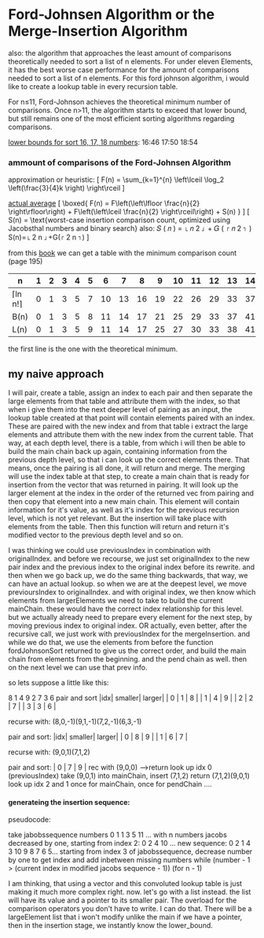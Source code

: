 # Ford-Johnsen Algorithm or the Merge-Insertion Algorithm

also: the algorithm that approaches the least amount of comparisons theoretically needed to sort a list of n elements.
For under eleven Elements, it has the best worse case performance for the amount of comparisons needed to sort a list of n elements.
For this ford johnson algorithm, i would like to create a lookup table in every recursion table.

For n≤11, Ford-Johnson achieves the theoretical minimum number of comparisons.
Once n>11, the algorithm starts to exceed that lower bound, but still remains one of the most efficient sorting algorithms regarding comparisons.

[lower bounds for sort 16, 17, 18 numbers](https://arxiv.org/pdf/2206.05597): 
16:46
17:50
18:54


### ammount of comparisons of the Ford-Johnsen Algorithm

approximation or heuristic:
\[
F(n) = \sum_{k=1}^{n} \left\lceil \log_2 \left(\frac{3}{4}k \right) \right\rceil
\]

[actual average](https://elib.uni-stuttgart.de/server/api/core/bitstreams/34a2eb5d-82a2-463f-8c3d-234ab8076a4c/content)
\[
\boxed{
F(n) = F\left(\left\lfloor \frac{n}{2} \right\rfloor\right) + F\left(\left\lceil \frac{n}{2} \right\rceil\right) + S(n)
}
\]
\[
S(n) = \text{worst-case insertion comparison count, optimized using Jacobsthal numbers and binary search}
also:
𝑆 ( 𝑛 ) = ⌊ 𝑛 2 ⌋ + 𝐺 ( ⌈ 𝑛 2 ⌉ ) S(n)=⌊ 2 n ⌋+G(⌈ 2 n ⌉)
\]

from this [book](https://seriouscomputerist.atariverse.com/media/pdf/book/Art%20of%20Computer%20Programming%20-%20Volume%203%20(Sorting%20&%20Searching).pdf) we can get a table with the minimum comparison count (page 195)


| n |   1 | 2 | 3 | 4 | 5 | 6 | 7 | 8 | 9 | 10 | 11 | 12 | 13 | 14 | 15 | 16 | 17 |
|-|-|-|-|-|-|-|-|-|-|-|-|-|-|-|-|-|-|
|⌈ln  n!⌉  | 0 | 1 | 3 | 5 | 7 | 10 | 13 | 16 | 19 | 22 | 26 | 29 | 33 | 37 | 41 | 45 | 49|
|B(n)  | 0 | 1 | 3 | 5 | 8 | 11 | 14 | 17 | 21 | 25 | 29 | 33 | 37 | 41 | 45 | 49 | 54|
|L(n) | 0 | 1 | 3 | 5 | 9 | 11 | 14 | 17 | 25 | 27 | 30 | 33 | 38 | 41 | 45 | 49 | 65|


the first line is the one with the theoretical minimum.

## my naive approach

I will pair, create a table, assign an index to each pair and then separate the large elements from that table and attribute them with the index, so that when i give them into the next deeper level of pairing as an input, the lookup table created at that point will contain elements paired with an index. These are paired with the new index and from that table i extract the large elements and attribute them with the new index from the current table. That way, at each depth level, there is a table, from which i will then be able to build the main chain back up again, containing information from the previous depth level, so that i can look up the correct elements there. That means, once the pairing is all done, it will return and merge. The merging will use the index table at that step, to create a main chain that is ready for insertion from the vector that was returned in pairing. It will look up the larger element at the index in the order of the returned vec from pairing and then copy that element into a new main chain. This element will contain information for it's value, as well as it's index for the previous recursion level, which is not yet relevant. But the insertion will take place with elements from the table. Then this function will return and return it's modified vector to the previous depth level and so on.

I was thinking we could use previousIndex in combination with originalIndex. and before we recourse, we just set originalIndex to the new pair index and the previous index to the original index before its rewrite. and then when we go back up, we do the same thing backwards, that way, we can have an actual lookup. so when we are at the deepest level, we move previoursIndex to originalIndex. and with original index, we then know which elements from largerElements we need to take to build the current mainChain. these would have the correct index relationship for this level. but we actually already need to prepare every element for the next step, by moving previous index to original index. OR actually, even better, after the recursive call, we just work with previousIndex for the mergeInsertion. and while we do that, we use the elements from before the function fordJohnsonSort returned to give us the correct order, and build the main chain from elements from the beginning. and the pend chain as well. then on the next level we can use that prev info.

so lets suppose a little like this:

8 1 4 9 2 7 3 6
pair and sort
|idx| smaller| larger|
| 0 | 1 | 8 |
| 1 | 4 | 9 |
| 2 | 2 | 7 |
| 3 | 3 | 6 |

recurse with:
(8,0,-1)(9,1,-1)(7,2,-1)(6,3,-1)

pair and sort:
|idx| smaller| larger|
| 0 | 8 | 9 |
| 1 | 6 | 7 |

recurse with:
(9,0,1)(7,1,2)

pair and sort:
| 0 | 7 | 9 |
rec with
(9,0,0)
-->return 
look up idx 0 (previousIndex)
take (9,0,1) into mainChain, insert (7,1,2)
return (7,1,2)(9,0,1)
look up idx 2 and 1 once for mainChain, once for pendChain
....
#### generateing the insertion sequence:

pseudocode:

take jabobssequence numbers
	0 1 1 3 5 11 ... with n numbers
jacobs decreased by one, starting from index 2:
	0 2 4 10 ...
new sequence: 0 2  1 4  3 10 9 8 7 6 5... 
starting from index 3 of jabobssequence, decrease number by one to get index
and add inbetween missing numbers while (number - 1 > (current index in modified jacobs sequence - 1))
(for n - 1)


I am thinking, that using a vector and this convoluted lookup table is just making it much more complex right. now. let's go with a list instead.
the list will have its value and a pointer to its smaller pair. The overload for the comparison operators you don't have to write. I can do that.
There will be a largeElement list that i won't modify unlike the main
if we have a pointer, then in the insertion stage, we instantly know the lower_bound.
